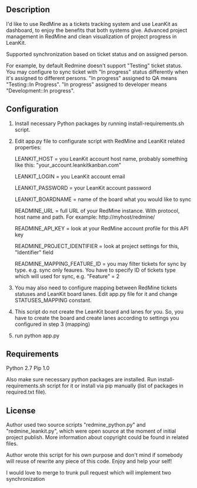 ## Description

I'd like to use RedMine as a tickets tracking system and use LeanKit as dashboard, to enjoy the benefits that both systems give. Advanced project management in RedMine and clean visualization of project progress in LeanKit.

Supported synchronization based on ticket status and on assigned person. 

For example, by default Redmine doesn't support "Testing" ticket status. You may configure to sync ticket with "In progress" status differently when it's assigned to different persons. "In progress" assigned to QA means "Testing::In Progress". "In progress" assigned to developer means "Development::In progress".

## Configuration

1. Install necessary Python packages by running install-requirements.sh script.
2. Edit app.py file to configurate script with RedMine and LeanKit related properties:

	LEANKIT_HOST = you LeanKit account host name, probably something like this: "your_account.leankitkanban.com"

	LEANKIT_LOGIN = you LeanKit account email

	LEANKIT_PASSWORD = your LeanKit account password

	LEANKIT_BOARDNAME = name of the board what you would like to sync

	READMINE_URL = full URL of your RedMine instance. With protocol, host name and path. For example: http://myhost/redmine/

	READMINE_API_KEY = look at your RedMine account profile for this API key

	READMINE_PROJECT_IDENTIFIER = look at project settings for this, "Identifier" field

	READMINE_MAPPING_FEATURE_ID = you may filter tickets for sync by type. e.g. sync only feaures. You have to specify ID of tickets type which will used for sync, e.g. "Feature" = 2

3. You may also need to configure mapping between RedMine tickets statuses and LeanKit board lanes. Edit app.py file for it and change STATUSES_MAPPING constant.
4. This script do not create the LeanKit board and lanes for you. So, you have to create the board and create lanes according to settings you configured in step 3 (mapping)
5. run python app.py

## Requirements

Python 2.7
Pip 1.0

Also make sure necessary python packages are installed. Run install-requirements.sh script for it or install via pip manually (list of packages in required.txt file).

## License

Author used two source scripts "redmine_python.py" and "redmine_leankit.py", which were open source at the moment of initial project publish. More information about copyright could be found in related files.

Author wrote this script for his own purpose and don't mind if somebody will reuse of rewrite any piece of this code. Enjoy and help your self!

I would love to merge to trunk pull request which will implement two synchronization
